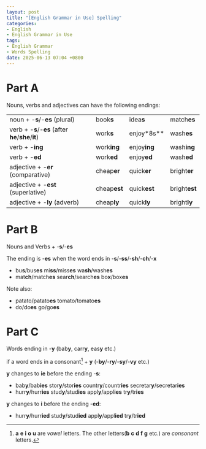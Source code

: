 ```yaml
---
layout: post
title: "[English Grammar in Use] Spelling"
categories:
- English
- English Grammar in Use
tags:
- English Grammar
- Words Spelling
date: 2025-06-13 07:04 +0800
---
```

# Part A

Nouns, verbs and adjectives can have the following endings:

|||||
|-|-|-|-|
|noun + -**s**/-**es** (plural)|book**s**|idea**s**|match**es**|
|verb + -**s**/-**es** (after **he**/**she**/**it**)|work**s**|enjoy*8s**|wash**es**|
|verb + -**ing**|work**ing**|enjoy**ing**|wash**ing**|
|verb + -**ed**|work**ed**|enjoy**ed**|wash**ed**|
|adjective + -**er** (comparative)|cheap**er**|quick**er**|bright**er**|
|adjective + -**est** (superlative)|cheap**est**|quick**est**|bright**est**|
|adjective + -**ly** (adverb)|cheap**ly**|quick**ly**|bright**ly**|

# Part B

Nouns and Verbs + -**s**/-**es**

The ending is -**es** when the word ends in -**s**/-**ss**/-**sh**/-**ch**/-**x**
- bu**s**/bus**es**         mi**ss**/miss**es**         wa**sh**/wash**es**
- mat**ch**/match**es**     sear**ch**/search**es**     bo**x**/box**es**

Note also:
- patato/patato**es**       tomato/tomato**es**
- do/do**es**               go/go**es**

# Part C

Words ending in -**y** (bab**y**, carr**y**, eas**y** etc.)

if a word ends in a consonant[^1] + **y** (-**by**/-**ry**/-**sy**/-**vy** etc.)

**y** changes to **ie** before the ending -**s**:
- bab**y**/bab**ies**     stor**y**/stor**ies**     countr**y**/countr**ies**     secretar**y**/secretar**ies**
- hurr**y**/hurr**ies**   stud**y**/stud**ies**     appl**y**/appl**ies**         tr**y**/tr**ies**

**y** changes to **i** before the ending -**ed**:
- hurr**y**/hurr**ied**     stud**y**/stud**ied**     appl**y**/appl**ied**     tr**y**/tr**ied**


[^1]: **a** **e** **i** **o** **u** are *vowel* letters. The other letters(**b** **c** **d** **f** **g** etc.) are *consonant* letters.
